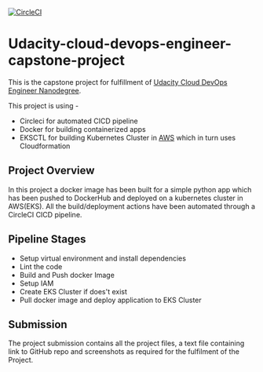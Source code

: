 [![CircleCI](https://circleci.com/gh/amitgoel2k/udacity-devops-capstone-project.svg?style=svg)](https://circleci.com/gh/amitgoel2k/udacity-devops-capstone-project)
# Udacity-cloud-devops-engineer-capstone-project
This is the capstone project for fulfillment of [Udacity Cloud DevOps Engineer Nanodegree](https://www.udacity.com/course/cloud-dev-ops-nanodegree--nd9991).

This project is using - 
* Circleci for automated CICD pipeline
* Docker for building containerized  apps
* EKSCTL for building Kubernetes Cluster in [AWS](https://aws.amazon.com/) which in turn uses Cloudformation


## Project Overview
In this project a docker image has been built for a simple python app which has been pushed to DockerHub and deployed on a kubernetes cluster in AWS(EKS). All the build/deployment actions have been automated through a CircleCI CICD pipeline.

## Pipeline Stages
* Setup virtual environment and install dependencies
* Lint the code
* Build and Push docker Image
* Setup IAM
* Create EKS Cluster if does't exist
* Pull docker image and deploy application to EKS Cluster


## Submission
The project submission contains all the project files, a text file containing link to GitHub repo and screenshots as required for the fulfilment of the Project.
